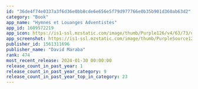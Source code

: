 ```yaml
---
id: "36de4f74e0337a3f6d36e0bb8cde6e656e5f79d977766e0b35b901d360ab63d2"
category: "Book"
app_name: "Hymnes et Louanges Adventistes"
app_id: 1609572219
app_icon: https://is1-ssl.mzstatic.com/image/thumb/Purple126/v4/63/73/c0/6373c011-e52e-5f05-bb70-af564cdd6823/AppIcon-0-0-1x_U007emarketing-0-10-0-85-220.png/1024x1024bb.png
app_screenshot: https://is1-ssl.mzstatic.com/image/thumb/PurpleSource126/v4/57/0d/f3/570df3ea-962c-e9b8-c04a-df398bfeb027/305d7e76-ab0c-4345-ae7c-090fa46b84db_Simulator_Screen_Shot_-_iPhone_12_Pro_Max_-_2022-02-11_at_11.00.43.png/1284x2778bb.png
publisher_id: 1561311696
publisher_name: "David Maraba"
rank: 474
most_recent_release: 2024-01-30 00:00:00
release_count_in_past_year: 1
release_count_in_past_year_category: 9
release_count_in_past_year_top_in_category: 23
---
```

